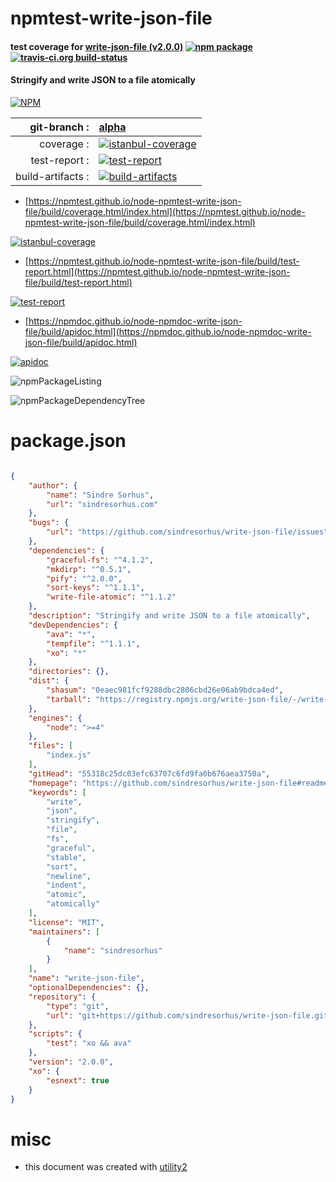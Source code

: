 # npmtest-write-json-file

#### test coverage for  [write-json-file (v2.0.0)](https://github.com/sindresorhus/write-json-file#readme)  [![npm package](https://img.shields.io/npm/v/npmtest-write-json-file.svg?style=flat-square)](https://www.npmjs.org/package/npmtest-write-json-file) [![travis-ci.org build-status](https://api.travis-ci.org/npmtest/node-npmtest-write-json-file.svg)](https://travis-ci.org/npmtest/node-npmtest-write-json-file)

#### Stringify and write JSON to a file atomically

[![NPM](https://nodei.co/npm/write-json-file.png?downloads=true&downloadRank=true&stars=true)](https://www.npmjs.com/package/write-json-file)

| git-branch : | [alpha](https://github.com/npmtest/node-npmtest-write-json-file/tree/alpha)|
|--:|:--|
| coverage : | [![istanbul-coverage](https://npmtest.github.io/node-npmtest-write-json-file/build/coverage.badge.svg)](https://npmtest.github.io/node-npmtest-write-json-file/build/coverage.html/index.html)|
| test-report : | [![test-report](https://npmtest.github.io/node-npmtest-write-json-file/build/test-report.badge.svg)](https://npmtest.github.io/node-npmtest-write-json-file/build/test-report.html)|
| build-artifacts : | [![build-artifacts](https://npmtest.github.io/node-npmtest-write-json-file/glyphicons_144_folder_open.png)](https://github.com/npmtest/node-npmtest-write-json-file/tree/gh-pages/build)|

- [https://npmtest.github.io/node-npmtest-write-json-file/build/coverage.html/index.html](https://npmtest.github.io/node-npmtest-write-json-file/build/coverage.html/index.html)

[![istanbul-coverage](https://npmtest.github.io/node-npmtest-write-json-file/build/screenCapture.buildCi.browser.%252Ftmp%252Fbuild%252Fcoverage.lib.html.png)](https://npmtest.github.io/node-npmtest-write-json-file/build/coverage.html/index.html)

- [https://npmtest.github.io/node-npmtest-write-json-file/build/test-report.html](https://npmtest.github.io/node-npmtest-write-json-file/build/test-report.html)

[![test-report](https://npmtest.github.io/node-npmtest-write-json-file/build/screenCapture.buildCi.browser.%252Ftmp%252Fbuild%252Ftest-report.html.png)](https://npmtest.github.io/node-npmtest-write-json-file/build/test-report.html)

- [https://npmdoc.github.io/node-npmdoc-write-json-file/build/apidoc.html](https://npmdoc.github.io/node-npmdoc-write-json-file/build/apidoc.html)

[![apidoc](https://npmdoc.github.io/node-npmdoc-write-json-file/build/screenCapture.buildCi.browser.%252Ftmp%252Fbuild%252Fapidoc.html.png)](https://npmdoc.github.io/node-npmdoc-write-json-file/build/apidoc.html)

![npmPackageListing](https://npmtest.github.io/node-npmtest-write-json-file/build/screenCapture.npmPackageListing.svg)

![npmPackageDependencyTree](https://npmtest.github.io/node-npmtest-write-json-file/build/screenCapture.npmPackageDependencyTree.svg)



# package.json

```json

{
    "author": {
        "name": "Sindre Sorhus",
        "url": "sindresorhus.com"
    },
    "bugs": {
        "url": "https://github.com/sindresorhus/write-json-file/issues"
    },
    "dependencies": {
        "graceful-fs": "^4.1.2",
        "mkdirp": "^0.5.1",
        "pify": "^2.0.0",
        "sort-keys": "^1.1.1",
        "write-file-atomic": "^1.1.2"
    },
    "description": "Stringify and write JSON to a file atomically",
    "devDependencies": {
        "ava": "*",
        "tempfile": "^1.1.1",
        "xo": "*"
    },
    "directories": {},
    "dist": {
        "shasum": "0eaec981fcf9288dbc2806cbd26e06ab9bdca4ed",
        "tarball": "https://registry.npmjs.org/write-json-file/-/write-json-file-2.0.0.tgz"
    },
    "engines": {
        "node": ">=4"
    },
    "files": [
        "index.js"
    ],
    "gitHead": "55318c25dc03efc63707c6fd9fa0b676aea3750a",
    "homepage": "https://github.com/sindresorhus/write-json-file#readme",
    "keywords": [
        "write",
        "json",
        "stringify",
        "file",
        "fs",
        "graceful",
        "stable",
        "sort",
        "newline",
        "indent",
        "atomic",
        "atomically"
    ],
    "license": "MIT",
    "maintainers": [
        {
            "name": "sindresorhus"
        }
    ],
    "name": "write-json-file",
    "optionalDependencies": {},
    "repository": {
        "type": "git",
        "url": "git+https://github.com/sindresorhus/write-json-file.git"
    },
    "scripts": {
        "test": "xo && ava"
    },
    "version": "2.0.0",
    "xo": {
        "esnext": true
    }
}
```



# misc
- this document was created with [utility2](https://github.com/kaizhu256/node-utility2)

